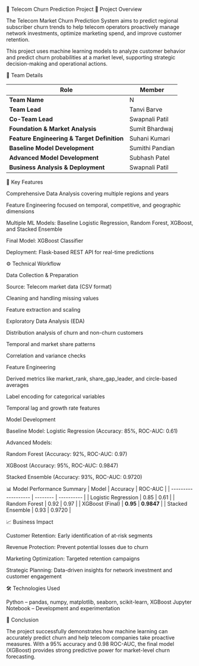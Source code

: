 📘 Telecom Churn Prediction Project
🧠 Project Overview

The Telecom Market Churn Prediction System aims to predict regional subscriber churn trends to help telecom operators proactively manage network investments, optimize marketing spend, and improve customer retention.

This project uses machine learning models to analyze customer behavior and predict churn probabilities at a market level, supporting strategic decision-making and operational actions.

👥 Team Details

| Role                                        | Member          |
| ------------------------------------------- | --------------- |
| **Team Name**                               | N               |
| **Team Lead**                               | Tanvi Barve     |
| **Co-Team Lead**                            | Swapnali Patil  |
| **Foundation & Market Analysis**            | Sumit Bhardwaj  |
| **Feature Engineering & Target Definition** | Suhani Kumari   |
| **Baseline Model Development**              | Sumithi Pandian |
| **Advanced Model Development**              | Subhash Patel   |
| **Business Analysis & Deployment**          | Swapnali Patil  |


🚀 Key Features

Comprehensive Data Analysis covering multiple regions and years

Feature Engineering focused on temporal, competitive, and geographic dimensions

Multiple ML Models: Baseline Logistic Regression, Random Forest, XGBoost, and Stacked Ensemble

Final Model: XGBoost Classifier

Deployment: Flask-based REST API for real-time predictions

⚙️ Technical Workflow

Data Collection & Preparation

Source: Telecom market data (CSV format)

Cleaning and handling missing values

Feature extraction and scaling

Exploratory Data Analysis (EDA)

Distribution analysis of churn and non-churn customers

Temporal and market share patterns

Correlation and variance checks

Feature Engineering

Derived metrics like market_rank, share_gap_leader, and circle-based averages

Label encoding for categorical variables

Temporal lag and growth rate features

Model Development

Baseline Model: Logistic Regression (Accuracy: 85%, ROC-AUC: 0.61)

Advanced Models:

Random Forest (Accuracy: 92%, ROC-AUC: 0.97)

XGBoost (Accuracy: 95%, ROC-AUC: 0.9847)

Stacked Ensemble (Accuracy: 93%, ROC-AUC: 0.9720)


📊 Model Performance Summary
| Model               | Accuracy | ROC-AUC    |
| ------------------- | -------- | ---------- |
| Logistic Regression | 0.85     | 0.61       |
| Random Forest       | 0.92     | 0.97       |
| XGBoost (Final)     | **0.95** | **0.9847** |
| Stacked Ensemble    | 0.93     | 0.9720     |


📈 Business Impact

Customer Retention: Early identification of at-risk segments

Revenue Protection: Prevent potential losses due to churn

Marketing Optimization: Targeted retention campaigns

Strategic Planning: Data-driven insights for network investment and customer engagement


🛠️ Technologies Used

Python – pandas, numpy, matplotlib, seaborn, scikit-learn, XGBoost
Jupyter Notebook – Development and experimentation


🏁 Conclusion

The project successfully demonstrates how machine learning can accurately predict churn and help telecom companies take proactive measures. With a 95% accuracy and 0.98 ROC-AUC, the final model (XGBoost) provides strong predictive power for market-level churn forecasting.
